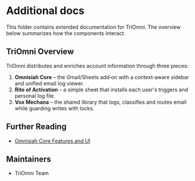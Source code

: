 # Additional docs

This folder contains extended documentation for TriOmni. The overview below summarizes how the components interact.

## TriOmni Overview

TriOmni distributes and enriches account information through three pieces:

1. **Omnisiah Core** – the Gmail/Sheets add‑on with a context‑aware sidebar and unified email log viewer.
2. **Rite of Activation** – a simple sheet that installs each user's triggers and personal log file.
3. **Vox Mechana** – the shared library that logs, classifies and routes email while guarding writes with locks.

## Further Reading

- [Omnisiah Core Features and UI](omnisiah_core_ui.md)

## Maintainers

- TriOmni Team
